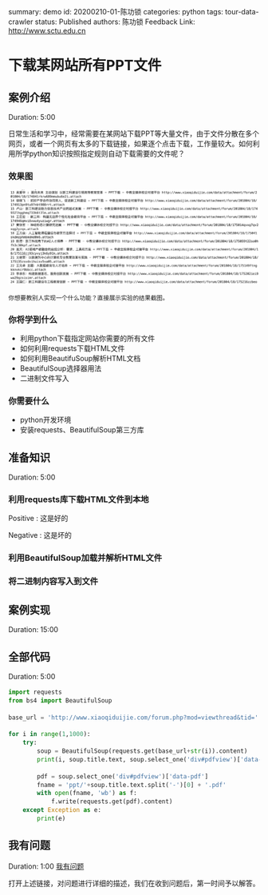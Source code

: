 summary: demo
id: 20200210-01-陈功锁
categories: python
tags: tour-data-crawler
status: Published 
authors: 陈功锁
Feedback Link: http://www.sctu.edu.cn

# 下载某网站所有PPT文件

## 案例介绍
Duration: 5:00


日常生活和学习中，经常需要在某网站下载PPT等大量文件，由于文件分散在多个网页，或者一个网页有太多的下载链接，如果逐个点击下载，工作量较大。如何利用所学python知识按照指定规则自动下载需要的文件呢？

### 效果图
![数据采集效果图](assets/20200210-01-陈功锁-1.png)

`你想要教别人实现一个什么功能？直接展示实验的结果截图。`

### 你将学到什么

* 利用python下载指定网站你需要的所有文件
* 如何利用requests下载HTML文件
* 如何利用BeautifuSoup解析HTML文档
* BeautifulSoup选择器用法
* 二进制文件写入

### 你需要什么

- python开发环境
- 安装requests、BeautifulSoup第三方库

## 准备知识
Duration: 5:00


### 利用requests库下载HTML文件到本地
Positive
: 这是好的

Negative
: 这是坏的

### 利用BeautifulSoup加载并解析HTML文件

### 将二进制内容写入到文件

## 案例实现
Duration: 15:00

## 全部代码
Duration: 5:00

```python
import requests
from bs4 import BeautifulSoup

base_url = 'http://www.xiaoqiduijie.com/forum.php?mod=viewthread&tid='

for i in range(1,1000):
    try: 
        soup = BeautifulSoup(requests.get(base_url+str(i)).content)
        print(i, soup.title.text, soup.select_one('div#pdfview')['data-pdf'])
        
        pdf = soup.select_one('div#pdfview')['data-pdf']
        fname = 'ppt/'+soup.title.text.split('-')[0] + '.pdf'
        with open(fname, 'wb') as f:
            f.write(requests.get(pdf).content)
    except Exception as e:
        print(e)
```


## 我有问题
Duration: 1:00
[我有问题](https://github.com/gschen/sctu-issue/issues/new)

打开上述链接，对问题进行详细的描述，我们在收到问题后，第一时间予以解答。